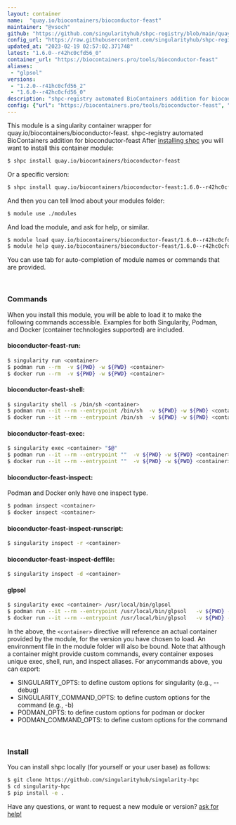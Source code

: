 ```yaml
---
layout: container
name:  "quay.io/biocontainers/bioconductor-feast"
maintainer: "@vsoch"
github: "https://github.com/singularityhub/shpc-registry/blob/main/quay.io/biocontainers/bioconductor-feast/container.yaml"
config_url: "https://raw.githubusercontent.com/singularityhub/shpc-registry/main/quay.io/biocontainers/bioconductor-feast/container.yaml"
updated_at: "2023-02-19 02:57:02.371748"
latest: "1.6.0--r42hc0cfd56_0"
container_url: "https://biocontainers.pro/tools/bioconductor-feast"
aliases:
 - "glpsol"
versions:
 - "1.2.0--r41hc0cfd56_2"
 - "1.6.0--r42hc0cfd56_0"
description: "shpc-registry automated BioContainers addition for bioconductor-feast"
config: {"url": "https://biocontainers.pro/tools/bioconductor-feast", "maintainer": "@vsoch", "description": "shpc-registry automated BioContainers addition for bioconductor-feast", "latest": {"1.6.0--r42hc0cfd56_0": "sha256:88a6c06b070905d8a5a4abf0e73efaf71bcfd9d47c62634bc81734ec813aaa73"}, "tags": {"1.2.0--r41hc0cfd56_2": "sha256:ed479d91c618d72a9cf5c3452c8f02625da90cabb56f92c0db6e7769a307d89f", "1.6.0--r42hc0cfd56_0": "sha256:88a6c06b070905d8a5a4abf0e73efaf71bcfd9d47c62634bc81734ec813aaa73"}, "docker": "quay.io/biocontainers/bioconductor-feast", "aliases": {"glpsol": "/usr/local/bin/glpsol"}}
---
```


This module is a singularity container wrapper for quay.io/biocontainers/bioconductor-feast.
shpc-registry automated BioContainers addition for bioconductor-feast
After [installing shpc](#install) you will want to install this container module:


```bash
$ shpc install quay.io/biocontainers/bioconductor-feast
```

Or a specific version:

```bash
$ shpc install quay.io/biocontainers/bioconductor-feast:1.6.0--r42hc0cfd56_0
```

And then you can tell lmod about your modules folder:

```bash
$ module use ./modules
```

And load the module, and ask for help, or similar.

```bash
$ module load quay.io/biocontainers/bioconductor-feast/1.6.0--r42hc0cfd56_0
$ module help quay.io/biocontainers/bioconductor-feast/1.6.0--r42hc0cfd56_0
```

You can use tab for auto-completion of module names or commands that are provided.

<br>

### Commands

When you install this module, you will be able to load it to make the following commands accessible.
Examples for both Singularity, Podman, and Docker (container technologies supported) are included.

#### bioconductor-feast-run:

```bash
$ singularity run <container>
$ podman run --rm  -v ${PWD} -w ${PWD} <container>
$ docker run --rm  -v ${PWD} -w ${PWD} <container>
```

#### bioconductor-feast-shell:

```bash
$ singularity shell -s /bin/sh <container>
$ podman run --it --rm --entrypoint /bin/sh  -v ${PWD} -w ${PWD} <container>
$ docker run --it --rm --entrypoint /bin/sh  -v ${PWD} -w ${PWD} <container>
```

#### bioconductor-feast-exec:

```bash
$ singularity exec <container> "$@"
$ podman run --it --rm --entrypoint ""  -v ${PWD} -w ${PWD} <container> "$@"
$ docker run --it --rm --entrypoint ""  -v ${PWD} -w ${PWD} <container> "$@"
```

#### bioconductor-feast-inspect:

Podman and Docker only have one inspect type.

```bash
$ podman inspect <container>
$ docker inspect <container>
```

#### bioconductor-feast-inspect-runscript:

```bash
$ singularity inspect -r <container>
```

#### bioconductor-feast-inspect-deffile:

```bash
$ singularity inspect -d <container>
```


#### glpsol

```bash
$ singularity exec <container> /usr/local/bin/glpsol
$ podman run --it --rm --entrypoint /usr/local/bin/glpsol   -v ${PWD} -w ${PWD} <container> -c " $@"
$ docker run --it --rm --entrypoint /usr/local/bin/glpsol   -v ${PWD} -w ${PWD} <container> -c " $@"
```



In the above, the `<container>` directive will reference an actual container provided
by the module, for the version you have chosen to load. An environment file in the
module folder will also be bound. Note that although a container
might provide custom commands, every container exposes unique exec, shell, run, and
inspect aliases. For anycommands above, you can export:

 - SINGULARITY_OPTS: to define custom options for singularity (e.g., --debug)
 - SINGULARITY_COMMAND_OPTS: to define custom options for the command (e.g., -b)
 - PODMAN_OPTS: to define custom options for podman or docker
 - PODMAN_COMMAND_OPTS: to define custom options for the command

<br>

### Install

You can install shpc locally (for yourself or your user base) as follows:

```bash
$ git clone https://github.com/singularityhub/singularity-hpc
$ cd singularity-hpc
$ pip install -e .
```

Have any questions, or want to request a new module or version? [ask for help!](https://github.com/singularityhub/singularity-hpc/issues)